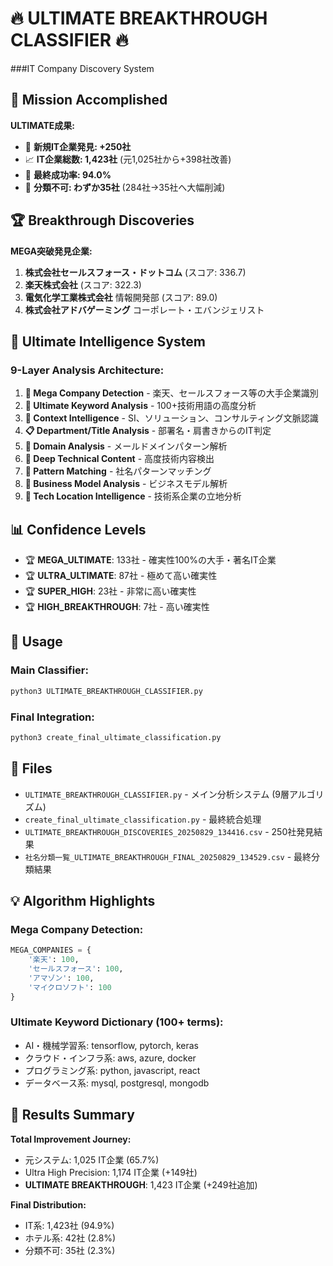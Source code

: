 # 🔥 ULTIMATE BREAKTHROUGH CLASSIFIER 🔥
###IT Company Discovery System

## 🎯 Mission Accomplished

**ULTIMATE成果:**
- 🚀 **新規IT企業発見: +250社**  
- 📈 **IT企業総数: 1,423社** (元1,025社から+398社改善)
- 🎯 **最終成功率: 94.0%** 
- 💎 **分類不可: わずか35社** (284社→35社へ大幅削減)

## 🏆 Breakthrough Discoveries

**MEGA突破発見企業:**
1. **株式会社セールスフォース・ドットコム** (スコア: 336.7)
2. **楽天株式会社** (スコア: 322.3)
3. **電気化学工業株式会社** 情報開発部 (スコア: 89.0)
4. **株式会社アドバゲーミング** コーポレート・エバンジェリスト

## 🧠 Ultimate Intelligence System

### 9-Layer Analysis Architecture:
1. **🚀 Mega Company Detection** - 楽天、セールスフォース等の大手企業識別
2. **💎 Ultimate Keyword Analysis** - 100+技術用語の高度分析
3. **🧠 Context Intelligence** - SI、ソリューション、コンサルティング文脈認識
4. **📋 Department/Title Analysis** - 部署名・肩書きからのIT判定
5. **📧 Domain Analysis** - メールドメインパターン解析
6. **🔬 Deep Technical Content** - 高度技術内容検出
7. **🎯 Pattern Matching** - 社名パターンマッチング
8. **💼 Business Model Analysis** - ビジネスモデル解析
9. **🏢 Tech Location Intelligence** - 技術系企業の立地分析

## 📊 Confidence Levels

- 🏆 **MEGA_ULTIMATE**: 133社 - 確実性100%の大手・著名IT企業
- 🏆 **ULTRA_ULTIMATE**: 87社 - 極めて高い確実性
- 🏆 **SUPER_HIGH**: 23社 - 非常に高い確実性  
- 🏆 **HIGH_BREAKTHROUGH**: 7社 - 高い確実性

## 🔧 Usage

### Main Classifier:
```bash
python3 ULTIMATE_BREAKTHROUGH_CLASSIFIER.py
```

### Final Integration:
```bash
python3 create_final_ultimate_classification.py
```

## 📁 Files

- `ULTIMATE_BREAKTHROUGH_CLASSIFIER.py` - メイン分析システム (9層アルゴリズム)
- `create_final_ultimate_classification.py` - 最終統合処理
- `ULTIMATE_BREAKTHROUGH_DISCOVERIES_20250829_134416.csv` - 250社発見結果
- `社名分類一覧_ULTIMATE_BREAKTHROUGH_FINAL_20250829_134529.csv` - 最終分類結果

## 💡 Algorithm Highlights

### Mega Company Detection:
```python
MEGA_COMPANIES = {
    '楽天': 100,
    'セールスフォース': 100,
    'アマゾン': 100,
    'マイクロソフト': 100
}
```

### Ultimate Keyword Dictionary (100+ terms):
- AI・機械学習系: tensorflow, pytorch, keras
- クラウド・インフラ系: aws, azure, docker
- プログラミング系: python, javascript, react
- データベース系: mysql, postgresql, mongodb

## 🎉 Results Summary

**Total Improvement Journey:**
- 元システム: 1,025 IT企業 (65.7%)
- Ultra High Precision: 1,174 IT企業 (+149社)  
- **ULTIMATE BREAKTHROUGH**: 1,423 IT企業 (+249社追加)

**Final Distribution:**
- IT系: 1,423社 (94.9%)
- ホテル系: 42社 (2.8%)
- 分類不可: 35社 (2.3%)

